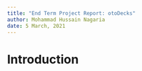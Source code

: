 ```yaml
---
title: "End Term Project Report: otoDecks"
author: Mohammad Hussain Nagaria
date: 5 March, 2021
---
```



# Introduction


